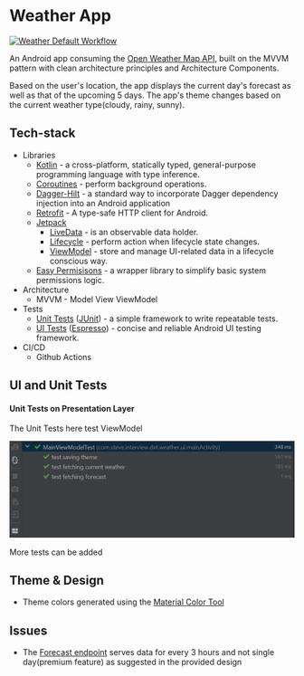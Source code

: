 # Weather App   
[![Weather Default Workflow](https://github.com/mijiga/Weather-App/actions/workflows/mainWorkflow.yml/badge.svg)](https://github.com/mijiga/Weather-App/actions/workflows/mainWorkflow.yml)

An Android app consuming the [Open Weather Map API](https://openweathermap.org/), built on the MVVM pattern with clean architecture principles and Architecture Components.

Based on the user's location, the app displays the current day's forecast as well as that of the upcoming 5 days. The app's theme changes based on the current weather type(cloudy, rainy, sunny).

## Tech-stack

* Libraries
    * [Kotlin](https://kotlinlang.org/) - a cross-platform, statically typed, general-purpose programming language with type inference.
    * [Coroutines](https://kotlinlang.org/docs/reference/coroutines-overview.html) - perform background operations.
    * [Dagger-Hilt](https://dagger.dev/hilt/) - a standard way to incorporate Dagger dependency injection into an Android application
    * [Retrofit](https://square.github.io/retrofit/) - A type-safe HTTP client for Android.
    * [Jetpack](https://developer.android.com/jetpack)
        * [LiveData](https://developer.android.com/topic/libraries/architecture/livedata) - is an observable data holder.
        * [Lifecycle](https://developer.android.com/topic/libraries/architecture/lifecycle) - perform action when lifecycle state changes.
        * [ViewModel](https://developer.android.com/topic/libraries/architecture/viewmodel) - store and manage UI-related data in a lifecycle conscious way.
   * [Easy Permisisons](https://github.com/googlesamples/easypermissions) - a wrapper library to simplify basic system permissions logic.
* Architecture
    * MVVM - Model View ViewModel
* Tests
    * [Unit Tests](https://en.wikipedia.org/wiki/Unit_testing) ([JUnit](https://junit.org/junit4/)) - a simple framework to write repeatable tests.
    * [UI Tests]() ([Espresso](https://developer.android.com/training/testing/espresso)) - concise and reliable Android UI testing framework.
 * CI/CD
    * Github Actions    

## UI and Unit Tests
#### Unit Tests on Presentation Layer

The Unit Tests here test ViewModel

<img src="https://github.com/mijiga/Weather-App/blob/main/screenshots/weather_presentation_unit_test.PNG">

More tests can be added

## Theme & Design
  * Theme colors generated using the [Material Color Tool](https://material.io/resources/color/)

## Issues
  * The [Forecast endpoint](https://openweathermap.org/forecast5) serves data for every 3 hours and not single day(premium feature) as suggested in the provided design

